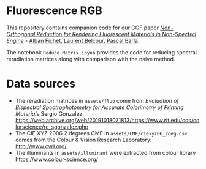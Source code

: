 # Fluorescence RGB

This repository contains companion code for our CGF paper [*Non-Orthogonal
Reduction for Rendering Fluorescent Materials in Non-Spectral Engine*](https://arxiv.org/abs/2406.17360) -
[Alban Fichet](https://afichet.github.io/),
[Laurent Belcour](https://belcour.github.io/blog/),
[Pascal Barla](https://www.labri.fr/perso/barla/blog/).


The notebook `Reduce Matrix.ipynb` provides the code for reducing spectral
reradiation matrices along with comparison with the naive method.


# Data sources

- The reradiation matrices in `assets/fluo` come from *Evaluation of Bispectral Spectrophotometry for Accurate Colorimetry of Printing Materials* Sergio Gonzalez https://web.archive.org/web/20191018071813/https://www.rit.edu/cos/colorscience/re_sgonzalez.php
- The CIE XYZ 2006 2 degrees CMF in `assets/CMF/ciexyz06_2deg.csv` comes from the Colour & Vision Research Laboratory: http://www.cvrl.org/
- The illuminants in `assets/illuminant` were extracted from colour library https://www.colour-science.org/